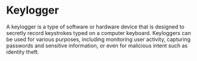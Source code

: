 # Keylogger


A keylogger is a type of software or hardware device that is designed to secretly record keystrokes typed on a computer keyboard. Keyloggers can be used for various purposes, including monitoring user activity, capturing passwords and sensitive information, or even for malicious intent such as identity theft.
